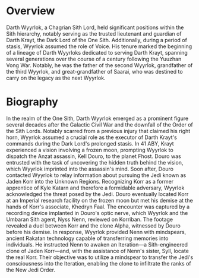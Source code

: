 # Overview

Darth Wyyrlok, a Chagrian Sith Lord, held significant positions within the Sith hierarchy, notably serving as the trusted lieutenant and guardian of Darth Krayt, the Dark Lord of the One Sith.
Additionally, during a period of stasis, Wyyrlok assumed the role of Voice.
His tenure marked the beginning of a lineage of Darth Wyyrloks dedicated to serving Darth Krayt, spanning several generations over the course of a century following the Yuuzhan Vong War.
Notably, he was the father of the second Wyyrlok, grandfather of the third Wyyrlok, and great-grandfather of Saarai, who was destined to carry on the legacy as the next Wyyrlok.

# Biography

In the realm of the One Sith, Darth Wyyrlok emerged as a prominent figure several decades after the Galactic Civil War and the downfall of the Order of the Sith Lords.
Notably scarred from a previous injury that claimed his right horn, Wyyrlok assumed a crucial role as the executor of Darth Krayt's commands during the Dark Lord's prolonged stasis.
In 41 ABY, Krayt experienced a vision involving a frozen moon, prompting Wyyrlok to dispatch the Anzat assassin, Kell Douro, to the planet Fhost.
Douro was entrusted with the task of uncovering the hidden truth behind the vision, which Wyyrlok imprinted into the assassin's mind.
Soon after, Douro contacted Wyyrlok to relay information about pursuing the Jedi known as Jaden Korr into the Unknown Regions.
Recognizing Korr as a former apprentice of Kyle Katarn and therefore a formidable adversary, Wyyrlok acknowledged the threat posed by the Jedi.
Douro eventually located Korr at an Imperial research facility on the frozen moon but met his demise at the hands of Korr's associate, Khedryn Faal.
The encounter was captured by a recording device implanted in Douro's optic nerve, which Wyyrlok and the Umbaran Sith agent, Nyss Nenn, reviewed on Korriban.
The footage revealed a duel between Korr and the clone Alpha, witnessed by Douro before his demise.
In response, Wyyrlok provided Nenn with mindspears, ancient Rakatan technology capable of transferring memories into individuals.
He instructed Nenn to awaken an Iteration—a Sith-engineered clone of Jaden Korr—and, with the assistance of Nenn's sister, Syll, locate the real Korr.
Their objective was to utilize a mindspear to transfer the Jedi's consciousness into the Iteration, enabling the clone to infiltrate the ranks of the New Jedi Order.
